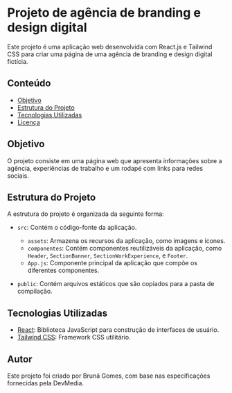 # Projeto de agência de branding e design digital

Este projeto é uma aplicação web desenvolvida com React.js e Tailwind CSS para criar uma página de uma agência de branding e design digital fictícia.

## Conteúdo

- [Objetivo](#objetivo)
- [Estrutura do Projeto](#estrutura-do-projeto)
- [Tecnologias Utilizadas](#tecnologias-utilizadas)
- [Licença](#licença)

## Objetivo

O projeto consiste em uma página web que apresenta informações sobre a agência, experiências de trabalho e um rodapé com links para redes sociais.

## Estrutura do Projeto

A estrutura do projeto é organizada da seguinte forma:

- `src`: Contém o código-fonte da aplicação.
  - `assets`: Armazena os recursos da aplicação, como imagens e ícones.
  - `componentes`: Contém componentes reutilizáveis da aplicação, como `Header`, `SectionBanner`, `SectionWorkExperience`, e `Footer`.
  - `App.js`: Componente principal da aplicação que compõe os diferentes componentes.

- `public`: Contém arquivos estáticos que são copiados para a pasta de compilação.

## Tecnologias Utilizadas

- [React](https://reactjs.org/): Biblioteca JavaScript para construção de interfaces de usuário.
- [Tailwind CSS](https://tailwindcss.com/): Framework CSS utilitário.

## Autor

Este projeto foi criado por Brunä Gomes, com base nas especificações fornecidas pela DevMedia.
